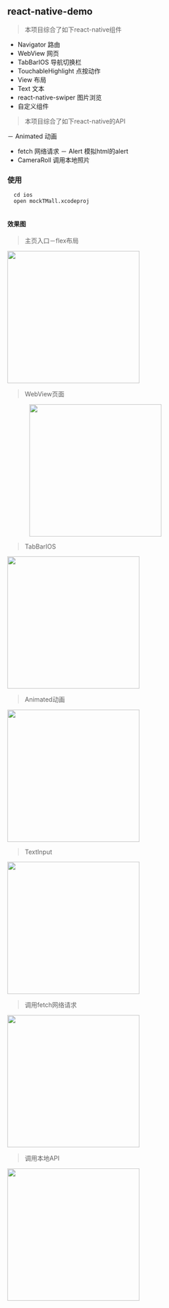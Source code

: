 ## react-native-demo
> 本项目综合了如下react-native组件

- Navigator   路由
- WebView     网页  
- TabBarIOS   导航切换栏
- TouchableHighlight   点按动作
- View  布局
- Text 文本
- react-native-swiper 图片浏览
- 自定义组件 

> 本项目综合了如下react-native的API

－ Animated   动画
-  fetch     网络请求
－ Alert     模拟html的alert
-  CameraRoll  调用本地照片

### 使用
```
  cd ios
  open mockTMall.xcodeproj
  
```
#### 效果图

>主页入口－flex布局   

<img src='./Assets/readme/indexapp.gif' width='300px'>

>WebView页面

<img src='./Assets/readme/webview.gif' width='300px' style='margin-left:50px'>

>TabBarIOS 

<img src='./Assets/readme/tabbar.gif' width='300px'>

>  Animated动画

<img src='./Assets/readme/animation.gif' width='300px'>

>TextInput

<img src='./Assets/readme/textinput.gif' width='300px'>

>调用fetch网络请求

<img src='./Assets/readme/network.gif' width='300px'>

>调用本地API

<img src='./Assets/readme/cameraRoll.gif' width='300px'>



